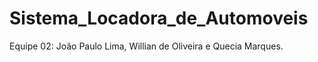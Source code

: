 # Sistema_Locadora_de_Automoveis
Equipe 02: João  Paulo Lima, Willian de Oliveira  e Quecia Marques.
